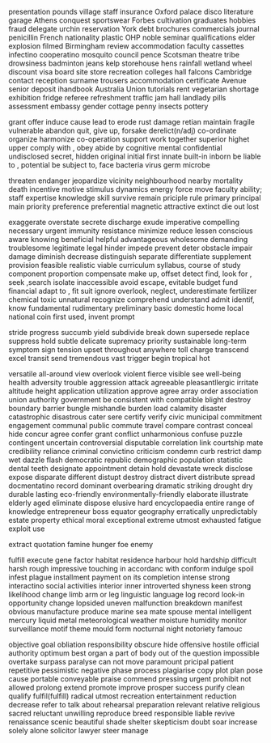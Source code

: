 presentation
pounds
village
staff
insurance
Oxford
palace
disco
literature
garage
Athens
conquest
sportswear
Forbes
cultivation
graduates
hobbies
fraud
delegate
urchin
reservation
York
debt
brochures
commercials
journal
penicillin
French
nationality
plastic
OHP
noble
seminar
qualifications
elder
explosion
filmed
Birmingham
review
accommodation
faculty
cassettes
infectino
cooperatino
mosquito
council
pence
Scotsman
theatre
tribe
drowsiness
badminton
jeans
kelp
storehouse
hens
rainfall
wetland
wheel
discount
visa
board
site
store
recreation
colleges
hall
falcons
Cambridge
contact
reception
surname
trousers
accommodation
certificate
Avenue
senior
deposit
ihandbook
Australia
Union
tutorials
rent
vegetarian
shortage
exhibition
fridge
referee
refreshment
traffic jam
hall
landlady
pills
assessment
embassy
gender
cottage
penny
insects
pottery

grant offer
induce cause lead to
erode rust damage
retian maintain
fragile vulnerable
abandon quit, give up, forsake derelict(n/adj)
co-ordinate organize harmonize
co-operation support work together
superior highet upper
comply with , obey abide by
cognitive mental
confidential undisclosed secret, hidden
original initial first
innate built-in inborn
be liable to , potential
be subject to, face
bacteria virus germ microbe

threaten endanger jeopardize
vicinity neighbourhood nearby
mortality death
incentive motive stimulus
dynamics energy force move
faculty ability; staff
expertise knowledge skill
survive remain
priciple rule
primary principal main
priority preference preferential
magnetic attractive
extinct die out lost

exaggerate overstate
secrete discharge exude
imperative compelling necessary urgent
immunity resistance
minimize reduce lessen
conscious aware knowing
beneficial helpful advantageous wholesome
demanding troublesome
legitimate legal
hinder impede prevent deter obstacle
impair damage diminish decrease
distinguish separate differentiate 
supplement provision
feasible realistic viable
curriculum syllabus, course of study
component proportion
compensate make up, offset
detect find, look for , seek ,search
isolate inaccessible
avoid escape, evitable
budget fund financial
adapt to , fit suit
ignore overlook, neglect, underestimate
fertilizer chemical toxic unnatural
recognize comprehend understand admit identif, know
fundamental rudimentary preliminary basic
domestic home local national
coin    first used, invent
prompt 

stride progress
succumb yield
subdivide break down
supersede replace
suppress hold
subtle delicate
supremacy priority
sustainable long-term
symptom sign
tension upset
throughout anywhere
toll charge
transcend excel
transit send
tremendous vast
trigger begin
tropical hot

versatile all-around
view overlook
violent fierce
visible see
well-being health
adversity trouble
aggression attack
agreeable pleasantllergic irritate
altitude height
application utilization
approve agree
array order
association union
authority government
be consistent with compatible
blight destroy
boundary barrier
bungle mishandle
burden load
calamity disaster
catastrophic disastrous
cater sere 
certify verify
civic municipal
commitment engagement
communal public
commute travel
compare contrast
conceal hide
concur agree
confer grant
conflict unharmonious
confuse puzzle
contingent uncertain
controversial disputable
correlation link
courtship mate
credibility reliance
criminal convictino
criticism condemn
curb restrict
damp wet
dazzle flash
democratic republic
demographic population statistic
dental teeth
designate appointment
detain hold
devastate wreck
disclose expose
disparate different
distupt destroy
distract divert
distribute spread
docmentatino record
dominant overbearing
dramatic striking
drought dry
durable lasting
eco-friendly environmentally-friendly
elaborate illustrate
elderly aged
eliminate dispose
elusive hard
encyclopaedia entire range of knowledge
entrepreneur boss
equator geography
erratically unpredictably
estate property
ethical moral
exceptional extreme utmost
exhausted fatigue
exploit use

extract quotation
famine hunger
foe enemy

fulfill execute
gene factor
habitat residence 
harbour hold
hardship difficult
harsh rough
impressive touching
in accordanc with conform
indulge spoil
infest plague
installment payment on its completion
intense strong
interactino social activities
interior inner
introverted shyness
keen strong
likelihood change 
limb arm or leg
linguistic language 
log record
look-in opportunity change
lopsided uneven
malfunction breakdown
manifest obvious
manufacture produce
marine sea
mate spouse
mental intelligent
mercury liquid metal
meteorological weather
moisture humidity
monitor surveillance
motif theme
mould form
nocturnal night
notoriety famouc

objective goal
obliation responsibility
obscure hide
offensive hostile
official authority
optimum best
organ a part of body
out of the question impossible
overtake surpass 
paralyse can not move 
paramount pricipal
patient repetitive
pessimistic negative
phase process
plagiarise copy
plot plan
pose cause
portable conveyable
praise commend
pressing urgent
prohibit not allowed
prolong extend
promote improve
prosper success
purify clean
qualify fulfil(fulfill)
radical utmost
recreation entertainment
reduction decrease
refer to talk about
rehearsal preparation
relevant relative 
religious sacred
reluctant unwilling 
reproduce breed
responsible liable
revive renaissance
scenic beautiful
shade shelter
skepticism doubt
soar increase
solely alone
solicitor lawyer
steer manage
